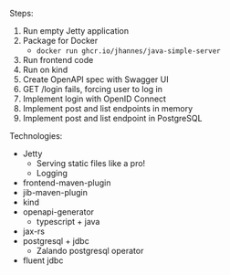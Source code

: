 Steps:

1. Run empty Jetty application
2. Package for Docker
    * `docker run ghcr.io/jhannes/java-simple-server`
3. Run frontend code
4. Run on kind
5. Create OpenAPI spec with Swagger UI
6. GET /login fails, forcing user to log in
7. Implement login with OpenID Connect
8. Implement post and list endpoints in memory
9. Implement post and list endpoint in PostgreSQL

Technologies:

* Jetty
    * Serving static files like a pro!
    * Logging
* frontend-maven-plugin
* jib-maven-plugin
* kind
* openapi-generator
    * typescript + java
* jax-rs
* postgresql + jdbc
    * Zalando postgresql operator
* fluent jdbc
